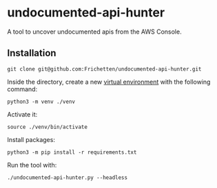 # undocumented-api-hunter

A tool to uncover undocumented apis from the AWS Console.

## Installation

```
git clone git@github.com:Frichetten/undocumented-api-hunter.git
```

Inside the directory, create a new [virtual environment](https://docs.python.org/3/library/venv.html) with the following command:

```
python3 -m venv ./venv
```

Activate it:

```
source ./venv/bin/activate
```

Install packages:

```
python3 -m pip install -r requirements.txt
```

Run the tool with:

```
./undocumented-api-hunter.py --headless
```